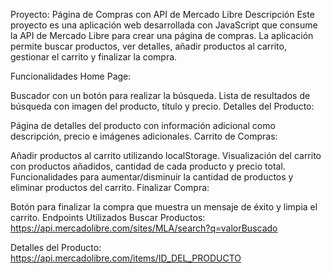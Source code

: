 Proyecto: Página de Compras con API de Mercado Libre
Descripción
Este proyecto es una aplicación web desarrollada con JavaScript que consume la API de Mercado Libre para crear una página de compras. La aplicación permite buscar productos, ver detalles, añadir productos al carrito, gestionar el carrito y finalizar la compra.

Funcionalidades
Home Page:

Buscador con un botón para realizar la búsqueda.
Lista de resultados de búsqueda con imagen del producto, título y precio.
Detalles del Producto:

Página de detalles del producto con información adicional como descripción, precio e imágenes adicionales.
Carrito de Compras:

Añadir productos al carrito utilizando localStorage.
Visualización del carrito con productos añadidos, cantidad de cada producto y precio total.
Funcionalidades para aumentar/disminuir la cantidad de productos y eliminar productos del carrito.
Finalizar Compra:

Botón para finalizar la compra que muestra un mensaje de éxito y limpia el carrito.
Endpoints Utilizados
Buscar Productos:
https://api.mercadolibre.com/sites/MLA/search?q=valorBuscado

Detalles del Producto:
https://api.mercadolibre.com/items/ID_DEL_PRODUCTO
